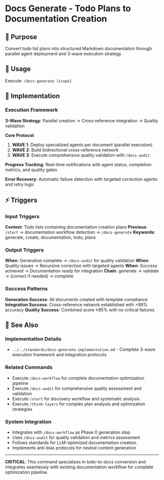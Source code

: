 # Docs Generate - Todo Plans to Documentation Creation

## 🎯 Purpose
Convert todo list plans into structured Markdown documentation through parallel agent deployment and 3-wave execution strategy.

## 🚀 Usage
Execute: `/docs-generate [scope]`

## 🔧 Implementation

### Execution Framework
**3-Wave Strategy**: Parallel creation → Cross-reference integration → Quality validation

**Core Protocol**:
1. **WAVE 1**: Deploy specialized agents per document (parallel execution)
2. **WAVE 2**: Build bidirectional cross-reference network
3. **WAVE 3**: Execute comprehensive quality validation with `/docs-audit`

**Progress Tracking**: Real-time notifications with agent status, completion metrics, and quality gates

**Error Recovery**: Automatic failure detection with targeted correction agents and retry logic

## ⚡ Triggers

### Input Triggers
**Context**: Todo lists containing documentation creation plans
**Previous**: `/start` → documentation workflow detection → `/docs-generate`
**Keywords**: generate, create, documentation, todo, plans

### Output Triggers
**When**: Generation complete → `/docs-audit` for quality validation
**When**: Quality issues → Recursive correction with targeted agents
**When**: Success achieved → Documentation ready for integration
**Chain**: generate → validate → (correct if needed) → complete

### Success Patterns
**Generation Success**: All documents created with template compliance
**Integration Success**: Cross-reference network established with >99% accuracy
**Quality Success**: Combined score ≥85% with no critical failures

## 🔗 See Also

### Implementation Details
- `../../standards/docs-generate-implementation.md` - Complete 3-wave execution framework and integration protocols

### Related Commands
- Execute `/docs-workflow` for complete documentation optimization pipeline
- Execute `/docs-audit` for comprehensive quality assessment and validation
- Execute `/start` for discovery workflow and systematic analysis
- Execute `/think-layers` for complex plan analysis and optimization strategies

### System Integration
- Integrates with `/docs-workflow` as Phase 0 generation step
- Uses `/docs-audit` for quality validation and metrics assessment
- Follows standards for LLM-optimized documentation creation
- Implements anti-bias protocols for neutral content generation

---

**CRITICAL**: This command specializes in todo-to-docs conversion and integrates seamlessly with existing documentation workflow for complete optimization pipeline.